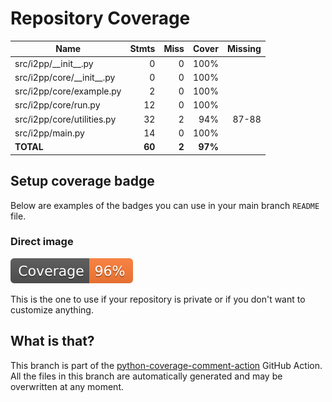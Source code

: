 # Repository Coverage



| Name                          |    Stmts |     Miss |   Cover |   Missing |
|------------------------------ | -------: | -------: | ------: | --------: |
| src/i2pp/\_\_init\_\_.py      |        0 |        0 |    100% |           |
| src/i2pp/core/\_\_init\_\_.py |        0 |        0 |    100% |           |
| src/i2pp/core/example.py      |        2 |        0 |    100% |           |
| src/i2pp/core/run.py          |       12 |        0 |    100% |           |
| src/i2pp/core/utilities.py    |       32 |        2 |     94% |     87-88 |
| src/i2pp/main.py              |       14 |        0 |    100% |           |
|                     **TOTAL** |   **60** |    **2** | **97%** |           |


## Setup coverage badge

Below are examples of the badges you can use in your main branch `README` file.

### Direct image

[![Coverage badge](https://github.com/maxiludwig/img2physiprop/raw/python-coverage-comment-action-data/badge.svg)](https://github.com/maxiludwig/img2physiprop/tree/python-coverage-comment-action-data)

This is the one to use if your repository is private or if you don't want to customize anything.



## What is that?

This branch is part of the
[python-coverage-comment-action](https://github.com/marketplace/actions/python-coverage-comment)
GitHub Action. All the files in this branch are automatically generated and may be
overwritten at any moment.